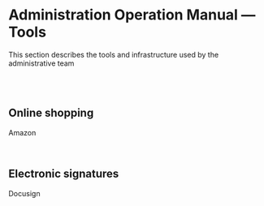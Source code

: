 # Administration Operation Manual — Tools

This section describes the tools and infrastructure used by the administrative team

<br/>
<br/>

## Online shopping


Amazon

<br/>

## Electronic signatures


Docusign
